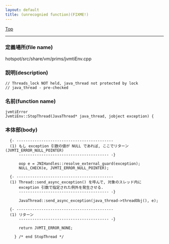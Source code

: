 ```yaml
---
layout: default
title: (unrecognied function)(FIXME!)
---
```

[Top](../index.html)

--- 
### 定義場所(file name)
hotspot/src/share/vm/prims/jvmtiEnv.cpp
### 説明(description)

```
// Threads_lock NOT held, java_thread not protected by lock
// java_thread - pre-checked
```

### 名前(function name)
```
jvmtiError
JvmtiEnv::StopThread(JavaThread* java_thread, jobject exception) {
```

### 本体部(body)
```
  {- -------------------------------------------
  (1) もし exception 引数の値が NULL であれば, ここでリターン(JVMTI_ERROR_NULL_POINTER)
      ---------------------------------------- -}

	  oop e = JNIHandles::resolve_external_guard(exception);
	  NULL_CHECK(e, JVMTI_ERROR_NULL_POINTER);
	
  {- -------------------------------------------
  (1) Thread::send_async_exception() を呼んで, 対象のスレッド内に
      exception 引数で指定された例外を発生させる.
      ---------------------------------------- -}

	  JavaThread::send_async_exception(java_thread->threadObj(), e);
	
  {- -------------------------------------------
  (1) リターン
      ---------------------------------------- -}

	  return JVMTI_ERROR_NONE;
	
	} /* end StopThread */
	
```


